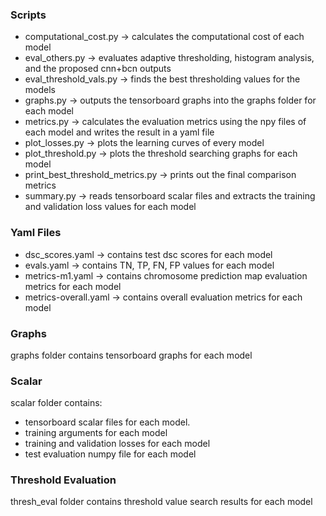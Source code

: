 ### Scripts
  - computational_cost.py -> calculates the computational cost of each model
  - eval_others.py -> evaluates adaptive thresholding, histogram analysis, and the proposed cnn+bcn outputs
  - eval_threshold_vals.py -> finds the best thresholding values for the models
  - graphs.py -> outputs the tensorboard graphs into the graphs folder for each model
  - metrics.py -> calculates the evaluation metrics using the npy files of each model and writes the result in a yaml file
  - plot_losses.py -> plots the learning curves of every model
  - plot_threshold.py -> plots the threshold searching graphs for each model
  - print_best_threshold_metrics.py -> prints out the final comparison metrics
  - summary.py -> reads tensorboard scalar files and extracts the training and validation loss values for each model

### Yaml Files
  - dsc_scores.yaml -> contains test dsc scores for each model
  - evals.yaml -> contains TN, TP, FN, FP values for each model
  - metrics-m1.yaml -> contains chromosome prediction map evaluation metrics for each model
  - metrics-overall.yaml -> contains overall evaluation metrics for each model
 
### Graphs
graphs folder contains tensorboard graphs for each model

### Scalar
scalar folder contains:
  - tensorboard scalar files for each model. 
  - training arguments for each model
  - training and validation losses for each model
  - test evaluation numpy file for each model

### Threshold Evaluation
thresh_eval folder contains threshold value search results for each model

